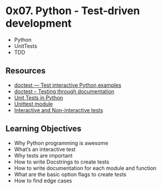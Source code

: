 # 0x07. Python - Test-driven development
* Python
* UnitTests
* TDD

## Resources

* [doctest — Test interactive Python examples](https://docs.python.org/3.4/library/doctest.html "Title")
* [doctest – Testing through documentation](https://pymotw.com/3/doctest/ "Title")
* [Unit Tests in Python](https://www.youtube.com/watch?v=1Lfv5tUGsn8 "Title")
* [Unittest module](https://www.youtube.com/watch?v=6tNS--WetLI "Title")
* [Interactive and Non-interactive tests](https://mattermost.com/blog/testing-python-understanding-doctest-and-unittest/ "Title")

## Learning Objectives

* Why Python programming is awesome
* What’s an interactive test
* Why tests are important
* How to write Docstrings to create tests
* How to write documentation for each module and function
* What are the basic option flags to create tests
* How to find edge cases

